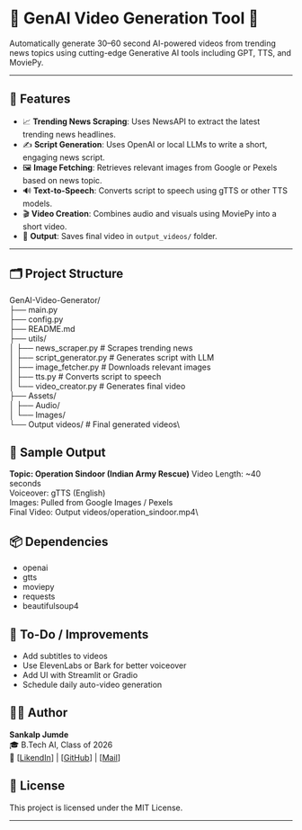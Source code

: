 # 🧠 GenAI Video Generation Tool 🎥

Automatically generate 30–60 second AI-powered videos from trending news topics using cutting-edge Generative AI tools including GPT, TTS, and MoviePy.

---

## 🚀 Features

- 📈 **Trending News Scraping**: Uses NewsAPI to extract the latest trending news headlines.
- ✍️ **Script Generation**: Uses OpenAI or local LLMs to write a short, engaging news script.
- 🖼️ **Image Fetching**: Retrieves relevant images from Google or Pexels based on news topic.
- 🔊 **Text-to-Speech**: Converts script to speech using gTTS or other TTS models.
- 🎬 **Video Creation**: Combines audio and visuals using MoviePy into a short video.
- 💾 **Output**: Saves final video in `output_videos/` folder.

---

## 🗂️ Project Structure

GenAI-Video-Generator/\
├── main.py\
├── config.py\
├── README.md\
├── utils/\
│ ├── news_scraper.py # Scrapes trending news\
│ ├── script_generator.py # Generates script with LLM\
│ ├── image_fetcher.py # Downloads relevant images\
│ ├── tts.py # Converts script to speech\
│ └── video_creator.py # Generates final video\
├── Assets/\
│ ├── Audio/\
│ └── Images/\
└── Output videos/ # Final generated videos\

## 🧪 Sample Output
**Topic: Operation Sindoor (Indian Army Rescue)**
Video Length: ~40 seconds\
Voiceover: gTTS (English)\
Images: Pulled from Google Images / Pexels\
Final Video: Output videos/operation_sindoor.mp4\

## 📦 Dependencies
- openai
- gtts
- moviepy
- requests
- beautifulsoup4

## 🔮 To-Do / Improvements
- Add subtitles to videos
- Use ElevenLabs or Bark for better voiceover
- Add UI with Streamlit or Gradio
- Schedule daily auto-video generation

## 👨‍💻 Author
**Sankalp Jumde**  
🎓 B.Tech AI, Class of 2026  
🔗 [[LikendIn](https://www.linkedin.com/in/sankalp-jumde/)] | [[GitHub](https://github.com/SankalpJumde)] | [[Mail](sankalpkrishna1103@gmail.com)]

## 📄 License
This project is licensed under the MIT License.

---
